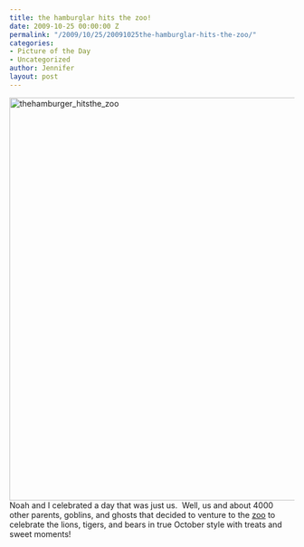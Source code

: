 ```yaml
---
title: the hamburglar hits the zoo!
date: 2009-10-25 00:00:00 Z
permalink: "/2009/10/25/20091025the-hamburglar-hits-the-zoo/"
categories:
- Picture of the Day
- Uncategorized
author: Jennifer
layout: post
---
```


<img title="thehamburger_hitsthe_zoo" height="713" alt="thehamburger_hitsthe_zoo" width="950" class="alignleft size-full wp-image-528" src="/teamelam/assets/images/the-hamburglar-hits-the-zoo/1256632805000-missing.jpg" />Noah and I celebrated a day that was just us.  Well, us and about 4000 other parents, goblins, and ghosts that decided to venture to the [zoo](http://www.flickr.com/photos/jenniferandJennifers_photos/sets/72157622660444024/ "zoo") to celebrate the lions, tigers, and bears in true October style with treats and sweet moments!
